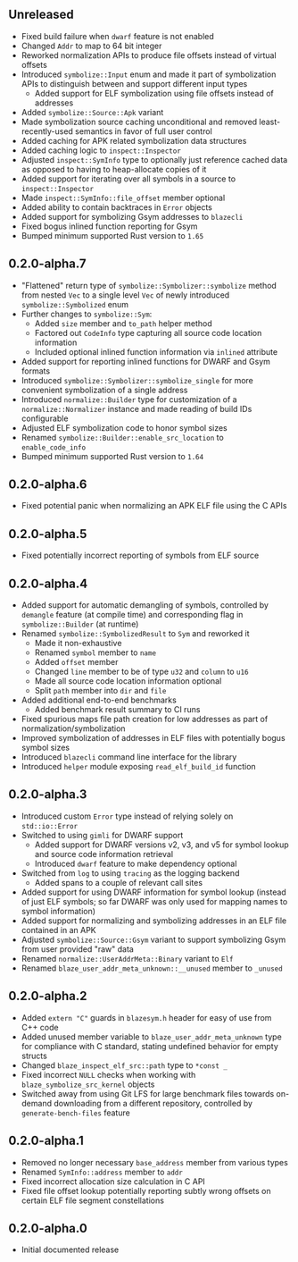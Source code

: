Unreleased
----------
- Fixed build failure when `dwarf` feature is not enabled
- Changed `Addr` to map to 64 bit integer
- Reworked normalization APIs to produce file offsets instead of virtual offsets
- Introduced `symbolize::Input` enum and made it part of symbolization APIs to
  distinguish between and support different input types
  - Added support for ELF symbolization using file offsets instead of addresses
- Added `symbolize::Source::Apk` variant
- Made symbolization source caching unconditional and removed
  least-recently-used semantics in favor of full user control
- Added caching for APK related symbolization data structures
- Added caching logic to `inspect::Inspector`
- Adjusted `inspect::SymInfo` type to optionally just reference cached
  data as opposed to having to heap-allocate copies of it
- Added support for iterating over all symbols in a source to
  `inspect::Inspector`
- Made `inspect::SymInfo::file_offset` member optional
- Added ability to contain backtraces in `Error` objects
- Added support for symbolizing Gsym addresses to `blazecli`
- Fixed bogus inlined function reporting for Gsym
- Bumped minimum supported Rust version to `1.65`


0.2.0-alpha.7
-------------
- "Flattened" return type of `symbolize::Symbolizer::symbolize` method from
  nested `Vec` to a single level `Vec` of newly introduced
  `symbolize::Symbolized` enum
- Further changes to `symbolize::Sym`:
  - Added `size` member and `to_path` helper method
  - Factored out `CodeInfo` type capturing all source code location information
  - Included optional inlined function information via `inlined` attribute
- Added support for reporting inlined functions for DWARF and Gsym formats
- Introduced `symbolize::Symbolizer::symbolize_single` for more convenient
  symbolization of a single address
- Introduced `normalize::Builder` type for customization of a
  `normalize::Normalizer` instance and made reading of build IDs
  configurable
- Adjusted ELF symbolization code to honor symbol sizes
- Renamed `symbolize::Builder::enable_src_location` to `enable_code_info`
- Bumped minimum supported Rust version to `1.64`


0.2.0-alpha.6
-------------
- Fixed potential panic when normalizing an APK ELF file using the C APIs


0.2.0-alpha.5
-------------
- Fixed potentially incorrect reporting of symbols from ELF source


0.2.0-alpha.4
-------------
- Added support for automatic demangling of symbols, controlled by
  `demangle` feature (at compile time) and corresponding flag in
  `symbolize::Builder` (at runtime)
- Renamed `symbolize::SymbolizedResult` to `Sym` and reworked it
  - Made it non-exhaustive
  - Renamed `symbol` member to `name`
  - Added `offset` member
  - Changed `line` member to be of type `u32` and `column` to `u16`
  - Made all source code location information optional
  - Split `path` member into `dir` and `file`
- Added additional end-to-end benchmarks
  - Added benchmark result summary to CI runs
- Fixed spurious maps file path creation for low addresses as part of
  normalization/symbolization
- Improved symbolization of addresses in ELF files with potentially
  bogus symbol sizes
- Introduced `blazecli` command line interface for the library
- Introduced `helper` module exposing `read_elf_build_id` function


0.2.0-alpha.3
-------------
- Introduced custom `Error` type instead of relying solely on
  `std::io::Error`
- Switched to using `gimli` for DWARF support
  - Added support for DWARF versions v2, v3, and v5 for symbol lookup and source
    code information retrieval
  - Introduced `dwarf` feature to make dependency optional
- Switched from `log` to using `tracing` as the logging backend
  - Added spans to a couple of relevant call sites
- Added support for using DWARF information for symbol lookup (instead of just
  ELF symbols; so far DWARF was only used for mapping names to symbol
  information)
- Added support for normalizing and symbolizing addresses in an ELF file
  contained in an APK
- Adjusted `symbolize::Source::Gsym` variant to support symbolizing Gsym from
  user provided "raw" data
- Renamed `normalize::UserAddrMeta::Binary` variant to `Elf`
- Renamed `blaze_user_addr_meta_unknown::__unused` member to `_unused`


0.2.0-alpha.2
-------------
- Added `extern "C"` guards in `blazesym.h` header for easy of use from C++ code
- Added unused member variable to `blaze_user_addr_meta_unknown` type for
  compliance with C standard, stating undefined behavior for empty structs
- Changed `blaze_inspect_elf_src::path` type to `*const _`
- Fixed incorrect `NULL` checks when working with `blaze_symbolize_src_kernel`
  objects
- Switched away from using Git LFS for large benchmark files towards
  on-demand downloading from a different repository, controlled by
  `generate-bench-files` feature


0.2.0-alpha.1
-------------
- Removed no longer necessary `base_address` member from various types
- Renamed `SymInfo::address` member to `addr`
- Fixed incorrect allocation size calculation in C API
- Fixed file offset lookup potentially reporting subtly wrong offsets on
  certain ELF file segment constellations


0.2.0-alpha.0
-------------
- Initial documented release

